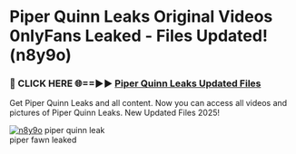 # Piper Quinn Leaks Original Videos 0nlyFans Leaked - Files Updated! (n8y9o)

<h3>🔴 CLICK HERE 🌐==►► <a href="https://tinyurl.com/3hn5wdd3" rel="nofollow">Piper Quinn Leaks Updated Files</a></h3>

Get Piper Quinn Leaks and all content. Now you can access all videos and pictures of Piper Quinn Leaks. New Updated Files 2025!

[![n8y9o](https://i.imgur.com/4HnBqBT.gif)](https://tinyurl.com/3hn5wdd3)
piper quinn leak<br>
piper fawn leaked